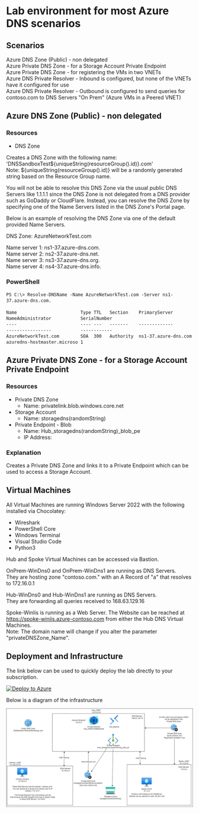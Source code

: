# Lab environment for most Azure DNS scenarios

## Scenarios

Azure DNS Zone (Public) - non delegated  
Azure Private DNS Zone - for a Storage Account Private Endpoint  
Azure Private DNS Zone - for registering the VMs in two VNETs  
Azure DNS Private Resolver - Inbound is configured, but none of the VNETs have it configured for use  
Azure DNS Private Resolver - Outbound is configured to send queries for contoso.com to DNS Servers "On Prem" (Azure VMs in a Peered  VNET)

## Azure DNS Zone (Public) - non delegated

### Resources
- DNS Zone

Creates a DNS Zone with the following name: 'DNSSandboxTest${uniqueString(resourceGroup().id)}.com'  
Note: ${uniqueString(resourceGroup().id)} will be a randomly generated string based on the Resource Group name.  

You will not be able to resolve this DNS Zone via the usual public DNS Servers like 1.1.1.1 since the DNS Zone is not delegated from a DNS provider such as GoDaddy or CloudFlare.  Instead, you can resolve the DNS Zone by specifying one of the Name Servers listed in the DNS Zone's Portal page.   

Below is an example of resolving the DNS Zone via one of the default provided Name Servers.

DNS Zone: AzureNetworkTest.com  

Name server 1: ns1-37.azure-dns.com.  
Name server 2: ns2-37.azure-dns.net.  
Name server 3: ns3-37.azure-dns.org.  
Name server 4: ns4-37.azure-dns.info.  

### PowerShell
```
PS C:\> Resolve-DNSName -Name AzureNetworkTest.com -Server ns1-37.azure-dns.com.

Name                        Type TTL   Section    PrimaryServer               NameAdministrator           SerialNumber
----                        ---- ---   -------    -------------               -----------------           ------------
AzureNetworkTest.com        SOA  300   Authority  ns1-37.azure-dns.com        azuredns-hostmaster.microso 1
```

## Azure Private DNS Zone - for a Storage Account Private Endpoint 

### Resources
- Private DNS Zone
  - Name: privatelink.blob.windows.core.net
- Storage Account
  - Name: storagedns(randomString)
- Private Endpoint - Blob
  - Name: Hub_storagedns(randomString)_blob_pe
  - IP Address: 

### Explanation

Creates a Private DNS Zone and links it to a Private Endpoint which can be used to access a Storage Account.




## Virtual Machines

All Virtual Machines are running Windows Server 2022 with the following installed via Chocolatey:  

 - Wireshark
 - PowerShell Core
 - Windows Terminal
 - Visual Studio Code
 - Python3

Hub and Spoke Virtual Machines can be accessed via Bastion.

OnPrem-WinDns0 and OnPrem-WinDns1 are running as DNS Servers.  
They are hosting zone "contoso.com." with an A Record of "a" that resolves to 172.16.0.1  

Hub-WinDns0 and Hub-WinDns1 are running as DNS Servers.  
They are forwarding all queries received to 168.63.129.16

Spoke-WinIis is running as a Web Server.
The Website can be reached at https://spoke-winiis.azure-contoso.com from either the Hub DNS Virtual Machines.  
Note: The domain name will change if you alter the parameter "privateDNSZone_Name".

## Deployment and Infrastructure

The link below can be used to quickly deploy the lab directly to your subscription.

[![Deploy to Azure](https://aka.ms/deploytoazurebutton)](https://portal.azure.com/#create/Microsoft.Template/uri/https%3A%2F%2Fraw.githubusercontent.com%2Fjimgodden%2FAzure_Networking_Labs%2Fmain%2FAzure_DNS_Sandbox%2Fsrc%2Fmain.json)


Below is a diagram of the infrastructure

![Diagram of the infrastructure](diagram.drawio.png)
